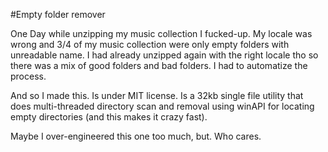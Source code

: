 #Empty folder remover


One Day while unzipping my music collection I fucked-up. My locale was wrong and 3/4 of my music collection were only empty folders with unreadable name. I had already unzipped again with the right locale tho so there was a mix of good folders and bad folders. I had to automatize the process.

And so I made this. Is under MIT license. Is a 32kb single file utility that does multi-threaded directory scan and removal using winAPI for locating empty directories (and this makes it crazy fast).

Maybe I over-engineered this one too much, but. Who cares.

